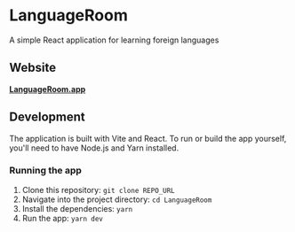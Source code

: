 # LanguageRoom

A simple React application for learning foreign languages

## Website

[**LanguageRoom.app**](https://snazzy-rabanadas-b7c073.netlify.app/)

## Development

The application is built with Vite and React. To run or build the app yourself, you'll need to have Node.js and Yarn installed.

### Running the app

1. Clone this repository: `git clone REPO_URL`
2. Navigate into the project directory: `cd LanguageRoom`
3. Install the dependencies: `yarn`
4. Run the app: `yarn dev`

